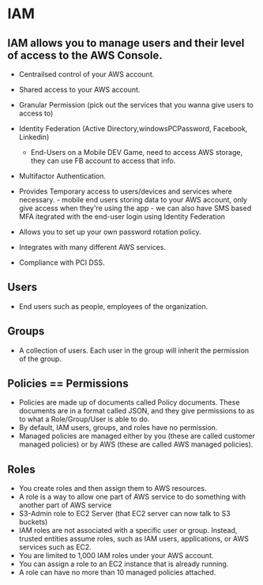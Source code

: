 # IAM

## IAM allows you to manage users and their level of access to the AWS Console.

- Centrailsed control of your AWS account.

- Shared access to your AWS account.

- Granular Permission (pick out the services that you wanna give users to access to)

- Identity Federation (Active Directory,windowsPCPassword, Facebook, Linkedin)
	- End-Users on a Mobile DEV Game, need to access AWS storage, they can use FB account to access that info.

- Multifactor Authentication.

- Provides Temporary access to users/devices and services where necessary.
		- mobile end users storing data to your AWS account, only give access when they're using the app
		- we can also have SMS based MFA itegrated with the end-user login using Identity Federation

- Allows you to set up your own password rotation policy.

- Integrates with many different AWS services.

- Compliance with PCI DSS.



## Users
- End users such as people, employees of the organization.


## Groups
- A collection of users. Each user in the group will inherit the permission of the group.


## Policies  == Permissions
- Policies are made up of documents called Policy documents. These documents are in a format called JSON, and
they give permissions to as to what a Role/Group/User is able to do.
- By default, IAM users, groups, and roles have no permission.
- Managed policies are managed either by you (these are called customer managed policies) or by AWS (these are called AWS managed policies).




## Roles
- You create roles and then assign them to AWS resources.
- A role is a way to allow one part of AWS service to do something with another part of AWS service
- S3-Admin role to EC2 Server (that EC2 server can now talk to S3 buckets)
- IAM roles are not associated with a specific user or group. Instead, trusted entities assume roles, such as IAM users, applications, or AWS services such as EC2.
- You are limited to 1,000 IAM roles under your AWS account.
- You can assign a role to an EC2 instance that is already running. 
- A role can have no more than 10 managed policies attached.


